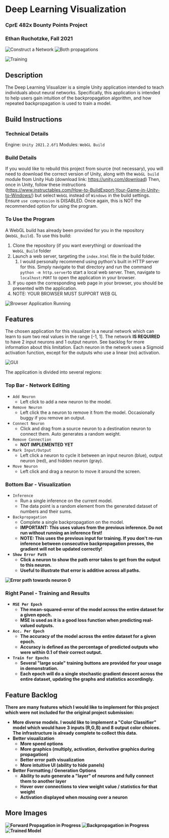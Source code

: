 # Deep Learning Visualization
### CprE 482x Bounty Points Project
### Ethan Ruchotzke, Fall 2021

![Construct a Network](https://github.com/Ruchotzke/DNN-Visualizer/blob/main/Images/construct_network.gif)
![Both propagations](https://github.com/Ruchotzke/DNN-Visualizer/blob/main/Images/propagation.gif)

![Training](https://github.com/Ruchotzke/DNN-Visualizer/blob/main/Images/training.gif)

## Description
The Deep Learning Visualizer is a simple Unity application intended to teach individuals about neural networks. Specifically, this application is intended to help users gain intuition of the backpropagation algorithm, and how repeated backpropagation is used to train a model.
## Build Instructions
### Technical Details
Engine: `Unity 2021.2.6f1`
Modules: `WebGL Build`
### Build Details
If you would like to rebuild this project from source (not necessary), you will need to download the correct version of Unity, along with the `WebGL build` module from Unity Hub (download link: https://unity.com/download)
Then, once in Unity, follow these instructions (https://www.instructables.com/How-to-BuildExport-Your-Game-in-Unity-to-Windows/) but select `WebGL` instead of `Windows` in the build settings. Ensure `use compression` is DISABLED.
Once again, this is NOT the recommended option for using the program.
### To Use the Program
A WebGL build has already been provided for you in the repository (`WebGL_Build`). To use this build:
1. Clone the repository (if you want everything) or download the `WebGL_Build` folder
2. Launch a web server, targeting the `index.html` file in the build folder.
	1. I would personally recommend using python's built in HTTP server for this. Simply navigate to that directory and run the command `python -m http.server`to start a local web server. Then, navigate to `localhost:PORT` to open the application in your browser.
3. If you open the corresponding web page in your browser, you should be presented with the application.
4. NOTE: YOUR BROWSER MUST SUPPORT WEB GL

![Browser Application Running](https://github.com/Ruchotzke/DNN-Visualizer/blob/main/Images/Browser.png)

## Features
The chosen application for this visualizer is a neural network which can learn to sum two real values in the range [-1, 1]. The network <b>IS REQUIRED</b> to have 2 input neurons and 1 output neuron. See backlog for more information about this limitation. Each neuron in the network uses a Sigmoid activation function, except for the outputs who use a linear (no) activation.

![GUI](https://github.com/Ruchotzke/DNN-Visualizer/blob/main/Images/10-epochs.png)

The application is divided into several regions:
### Top Bar - Network Editing
- `Add Neuron`
	- Left click to add a new neuron to the model.
- `Remove Neuron`
	- Left click the a neuron to remove it from the model. Occasionally buggy if you remove an output.
- `Connect Neuron`
	- Click and drag from a source neuron to a destination neuron to connect them. Auto generates a random weight.
- `Remove Connection`
	- <b> NOT IMPLEMENTED YET</b>
- `Mark Input/Output`
	- Left click a neuron to cycle it between an input neuron (blue), output neuron (red), and hidden neuron (gray).
- `Move Neuron`
	- Left click and drag a neuron to move it around the screen.

### Bottom Bar - Visualization
- `Inference`
	- Run a single inference on the current model. 
	- The data point is a random element from the generated dataset of numbers and their sums.
- `Backpropagation`
	- Complete a single backpropagation on the model. 
	- <b> IMPORTANT: This uses values from the previous inference. Do not run without running an inference first!</b>
	- <b> NOTE: This uses the previous input for training. If you don't re-run inference between consecutive backpropagation presses, the gradient will not be updated correctly!
- `Show Error Path`
	- Click a neuron to show the path error takes to get from the output to this neuron. 
	- Useful to illustrate that error is <b> additive </b> across all paths.

![Error path towards neuron 0](https://github.com/Ruchotzke/DNN-Visualizer/blob/main/Images/error-path.png)

### Right Panel - Training and Results
 - `MSE Per Epoch`
	- The mean-squared-error of the model across the entire dataset for a given epoch.
	- MSE is used as it is a good loss function when predicting real-valued outputs.
 - `Acc. Per Epoch`
	- The accuracy of the model across the entire dataset for a given epoch.
	- Accuracy is defined as the percentage of predicted outputs who were within 0.1 of their correct output.
 - `Train for Epochs`
	- Several "large scale" training buttons are provided for your usage in demonstration. 
	- Each epoch will do a single stochastic gradient descent across the entire dataset, updating the graphs and statistics accordingly.
## Feature Backlog
There are many features which I would like to implement for this project which were not included for the original project submission:
 - More diverse models. I would like to implement a "Color Classifier" model which would have 3 inputs (R,G,B) and 8 output color choices. The infrastructure is already complete to collect this data.
 - Better visualization
	 - More speed options
	 - More graphics (multiply, activation, derivative graphics during propagation)
	 - Better error path visualization
	 - More intuitive UI (ability to hide panels)
 - Better Formatting / Generation Options
	 - Ability to auto generate a "layer" of neurons and fully connect them to another layer
	 - Hover over connections to view weight value / statistics for that weight
	 - Activation displayed when mousing over a neuron

## More Images
![Forward Propagation in Progress](https://github.com/Ruchotzke/DNN-Visualizer/blob/main/Images/ongoing-inference.png)
![Backpropagation in Progress](https://github.com/Ruchotzke/DNN-Visualizer/blob/main/Images/ongoing-backprop.png)
![Trained Model](https://github.com/Ruchotzke/DNN-Visualizer/blob/main/Images/training.png)
